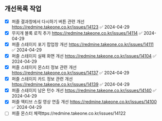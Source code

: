 
## 개선목록 작업
- [x] 퍼즐 결과창에서 다시하기 버튼 관련 개선  https://redmine.takeone.co.kr/issues/14123 ✅ 2024-04-29
- [x] 무지개 블록 로직 추가 https://redmine.takeone.co.kr/issues/14114 ✅ 2024-04-29
- [x] 퍼즐 스테이지 포기 팝업창 개선 https://redmine.takeone.co.kr/issues/14111 ✅ 2024-04-29
- [x] 퍼즐 스테이지 실패 화면 개선 https://redmine.takeone.co.kr/issues/14104 ✅ 2024-04-29
- [x] 퍼즐 스테이지 몬스터 정보 관련 개선 https://redmine.takeone.co.kr/issues/14137 ✅ 2024-04-29
- [x] 퍼즐 스테이지 카드 정보 관련 개선 https://redmine.takeone.co.kr/issues/14139 ✅ 2024-04-29
- [x] 퍼즐 스테이지 남은 턴수 개선 https://redmine.takeone.co.kr/issues/14140 ✅ 2024-04-29
- [x] 퍼즐 액티브 스킬 영상 연출 개선 https://redmine.takeone.co.kr/issues/14100 ✅ 2024-04-29
- [ ] 퍼즐 몬스터 체력ttps://redmine.takeone.co.kr/issues/14122